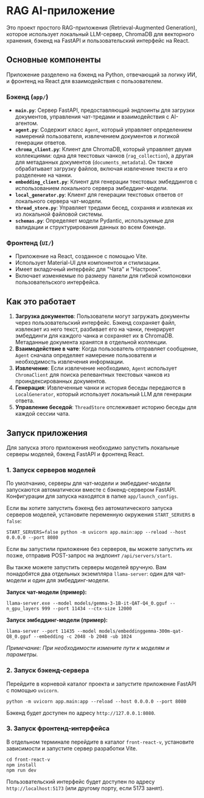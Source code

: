 # RAG AI-приложение

Это проект простого RAG-приложения (Retrieval-Augmented Generation), которое использует локальный LLM-сервер, ChromaDB для векторного хранения, бэкенд на FastAPI и пользовательский интерфейс на React.

## Основные компоненты

Приложение разделено на бэкенд на Python, отвечающий за логику ИИ, и фронтенд на React для взаимодействия с пользователем.

### Бэкенд (`app/`)

-   **`main.py`**: Сервер FastAPI, предоставляющий эндпоинты для загрузки документов, управления чат-тредами и взаимодействия с AI-агентом.
-   **`agent.py`**: Содержит класс `Agent`, который управляет определением намерений пользователя, извлечением документов и логикой генерации ответов.
-   **`chroma_client.py`**: Клиент для ChromaDB, который управляет двумя коллекциями: одна для текстовых чанков (`rag_collection`), а другая для метаданных документов (`documents_metadata`). Он также обрабатывает загрузку файлов, включая извлечение текста и его разделение на чанки.
-   **`embedding_client.py`**: Клиент для генерации текстовых эмбеддингов с использованием локального сервера эмбеддинг-модели.
-   **`local_generator.py`**: Клиент для генерации текстовых ответов от локального сервера чат-модели.
-   **`thread_store.py`**: Управляет тредами бесед, сохраняя и извлекая их из локальной файловой системы.
-   **`schemas.py`**: Определяет модели Pydantic, используемые для валидации и структурирования данных во всем бэкенде.

### Фронтенд (`UI/`)

-   Приложение на React, созданное с помощью Vite.
-   Использует Material-UI для компонентов и стилизации.
-   Имеет вкладочный интерфейс для "Чата" и "Настроек".
-   Включает изменяемые по размеру панели для гибкой компоновки пользовательского интерфейса.

## Как это работает

1.  **Загрузка документов**: Пользователи могут загружать документы через пользовательский интерфейс. Бэкенд сохраняет файл, извлекает из него текст, разбивает его на чанки, генерирует эмбеддинги для каждого чанка и сохраняет их в ChromaDB. Метаданные документа хранятся в отдельной коллекции.
2.  **Взаимодействие в чате**: Когда пользователь отправляет сообщение, `Agent` сначала определяет намерение пользователя и необходимость извлечения информации.
3.  **Извлечение**: Если извлечение необходимо, `Agent` использует `ChromaClient` для поиска релевантных текстовых чанков из проиндексированных документов.
4.  **Генерация**: Извлеченные чанки и история беседы передаются в `LocalGenerator`, который использует локальный LLM для генерации ответа.
5.  **Управление беседой**: `ThreadStore` отслеживает историю беседы для каждой сессии чата.

## Запуск приложения

Для запуска этого приложения необходимо запустить локальные серверы моделей, бэкенд FastAPI и фронтенд React.

### 1. Запуск серверов моделей

По умолчанию, серверы для чат-модели и эмбеддинг-модели запускаются автоматически вместе с бэкенд-сервером FastAPI. Конфигурации для запуска находятся в папке `app/launch_configs`.

Если вы хотите запустить бэкенд без автоматического запуска серверов моделей, установите переменную окружения `START_SERVERS` в `false`:

```shell
START_SERVERS=false python -m uvicorn app.main:app --reload --host 0.0.0.0 --port 8080
```

Если вы запустили приложение без серверов, вы можете запустить их позже, отправив POST-запрос на эндпоинт `/api/servers/start`.

Вы также можете запустить серверы моделей вручную. Вам понадобятся два отдельных экземпляра `llama-server`: один для чат-модели и один для эмбеддинг-модели.

**Запуск чат-модели (пример):**
```shell
llama-server.exe --model models/gemma-3-1B-it-QAT-Q4_0.gguf --n_gpu_layers 999 --port 11434 --ctx-size 12000
```

**Запуск эмбеддинг-модели (пример):**
```shell
llama-server --port 11435 --model models/embeddinggemma-300m-qat-Q8_0.gguf --embedding -c 2048 -b 2048 -ub 1024
```
*Примечание: При необходимости измените пути к моделям и параметры.*

### 2. Запуск бэкенд-сервера

Перейдите в корневой каталог проекта и запустите приложение FastAPI с помощью `uvicorn`.

```shell
python -m uvicorn app.main:app --reload --host 0.0.0.0 --port 8080 
```
Бэкенд будет доступен по адресу `http://127.0.0.1:8080`.

### 3. Запуск фронтенд-интерфейса

В отдельном терминале перейдите в каталог `front-react-v`, установите зависимости и запустите сервер разработки Vite.

```shell
cd front-react-v
npm install
npm run dev
```
Пользовательский интерфейс будет доступен по адресу `http://localhost:5173` (или другому порту, если 5173 занят).